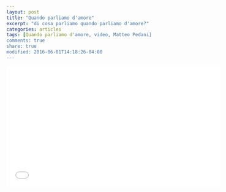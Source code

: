 ```yaml
---
layout: post
title: "Quando parliamo d'amore"
excerpt: "di cosa parliamo quando parliamo d'amore?"
categories: articles
tags: [Quando parliamo d'amore, video, Matteo Pedani]
comments: true
share: true
modified: 2016-06-01T14:18:26-04:00
---
```


<iframe width="560" height="315"  src="//www.youtube.com/embed/zYvSRuP3Q9c" frameborder="0"> </iframe>

